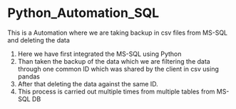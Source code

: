# Python_Automation_SQL
This is a Automation where we are taking backup in csv files from MS-SQL and deleting the data
1) Here we have first integrated the MS-SQL using Python
2) Than taken the backup of the data which we are filtering the data through one common ID which was shared by the client in csv using pandas
3) After that deleting the data against the same ID.
4) This process is carried out multiple times from multiple tables from MS-SQL DB
